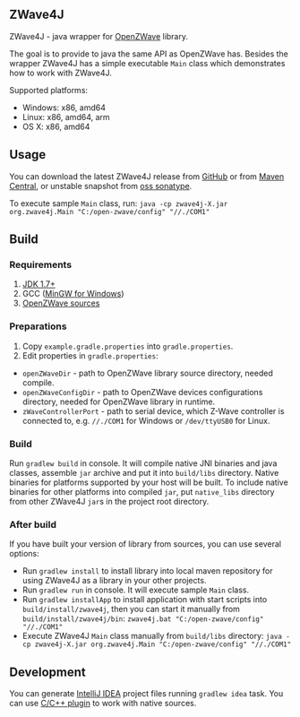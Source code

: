 ## ZWave4J
ZWave4J - java wrapper for [OpenZWave](https://code.google.com/p/open-zwave) library.

The goal is to provide to java the same API as OpenZWave has.
Besides the wrapper ZWave4J has a simple executable `Main` class which demonstrates how to work with ZWave4J.

Supported platforms:

* Windows: x86, amd64
* Linux: x86, amd64, arm
* OS X: x86, amd64

## Usage

You can download the latest ZWave4J release from [GitHub](https://github.com/zgmnkv/zwave4j/releases) or from [Maven Central](http://search.maven.org/#search%7Cga%7C1%7Ca%3A%22zwave4j%22),
or unstable snapshot from [oss sonatype](https://oss.sonatype.org/content/repositories/snapshots/com/github/zgmnkv/zwave4j/).

To execute sample `Main` class, run:
```java -cp zwave4j-X.jar org.zwave4j.Main "C:/open-zwave/config" "//./COM1"```

## Build

### Requirements

1. [JDK 1.7+](http://www.oracle.com/technetwork/java/javase/downloads/index.html)
2. GCC ([MinGW for Windows](http://sourceforge.net/projects/mingwbuilds/))
3. [OpenZWave sources](https://code.google.com/p/open-zwave)

### Preparations

1. Copy `example.gradle.properties` into `gradle.properties`.
2. Edit properties in `gradle.properties`:
  * `openZWaveDir` - path to OpenZWave library source directory, needed compile.
  * `openZWaveConfigDir` - path to OpenZWave devices configurations directory, needed for OpenZWave library in runtime.
  * `zWaveControllerPort` - path to serial device, which Z-Wave controller is connected to, e.g. `//./COM1` for Windows or `/dev/ttyUSB0` for Linux.

### Build

Run `gradlew build` in console. It will compile native JNI binaries and java classes, assemble `jar` archive and put it into `build/libs` directory.
Native binaries for platforms supported by your host will be built.
To include native binaries for other platforms into compiled `jar`, put `native_libs` directory from other ZWave4J `jar`s in the project root directory.

### After build

If you have built your version of library from sources, you can use several options:

* Run `gradlew install` to install library into local maven repository for using ZWave4J as a library in your other projects.
* Run `gradlew run` in console. It will execute sample `Main` class.
* Run `gradlew installApp` to install application with start scripts into `build/install/zwave4j`, then you can start it manually from `build/install/zwave4j/bin`:
  ```zwave4j.bat "C:/open-zwave/config" "//./COM1"```
* Execute ZWave4J `Main` class manually from `build/libs` directory:
  ```java -cp zwave4j-X.jar org.zwave4j.Main "C:/open-zwave/config" "//./COM1"```

## Development

You can generate [IntelliJ IDEA](http://www.jetbrains.com/idea/) project files running `gradlew idea` task.
You can use [C/C++ plugin](http://plugins.jetbrains.com/plugin/?id=1373) to work with native sources.
